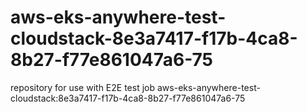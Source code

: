 # aws-eks-anywhere-test-cloudstack-8e3a7417-f17b-4ca8-8b27-f77e861047a6-75
repository for use with E2E test job aws-eks-anywhere-test-cloudstack:8e3a7417-f17b-4ca8-8b27-f77e861047a6-75
